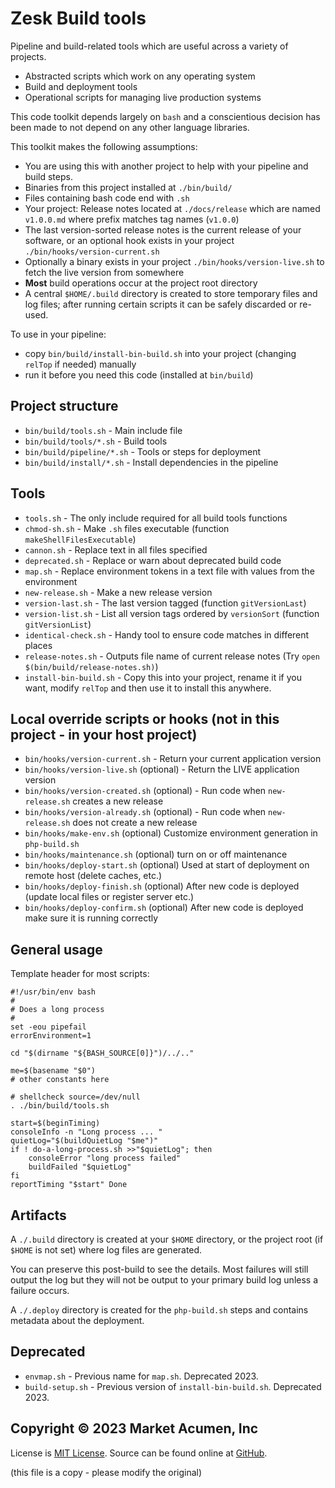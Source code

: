 # Zesk Build tools

Pipeline and build-related tools which are useful across a variety of projects.

- Abstracted scripts which work on any operating system
- Build and deployment tools
- Operational scripts for managing live production systems

This code toolkit depends largely on `bash` and a conscientious decision has been made to not depend on any other language libraries.

This toolkit makes the following assumptions:

- You are using this with another project to help with your pipeline and build steps.
- Binaries from this project installed at `./bin/build/`
- Files containing bash code end with `.sh`
- Your project: Release notes located at `./docs/release` which are named `v1.0.0.md` where prefix matches tag names (`v1.0.0`)
- The last version-sorted release notes is the current release of your software, or an optional hook exists in your project `./bin/hooks/version-current.sh`
- Optionally a binary exists in your project `./bin/hooks/version-live.sh` to fetch the live version from somewhere
- **Most** build operations occur at the project root directory
- A central `$HOME/.build` directory is created to store temporary files and log files; after running certain scripts it can be safely discarded or re-used.

To use in your pipeline:

- copy `bin/build/install-bin-build.sh` into your project (changing `relTop` if needed) manually
- run it before you need this code (installed at `bin/build`)

## Project structure

- `bin/build/tools.sh` - Main include file
- `bin/build/tools/*.sh` - Build tools
- `bin/build/pipeline/*.sh` - Tools or steps for deployment
- `bin/build/install/*.sh` - Install dependencies in the pipeline

## Tools

- `tools.sh` - The only include required for all build tools functions
- `chmod-sh.sh` - Make `.sh` files executable (function `makeShellFilesExecutable`)
- `cannon.sh` - Replace text in all files specified
- `deprecated.sh` - Replace or warn about deprecated build code
- `map.sh` - Replace environment tokens in a text file with values from the environment
- `new-release.sh` - Make a new release version
- `version-last.sh` - The last version tagged (function `gitVersionLast`)
- `version-list.sh` - List all version tags ordered by `versionSort` (function `gitVersionList`)
- `identical-check.sh` - Handy tool to ensure code matches in different places
- `release-notes.sh` - Outputs file name of current release notes (Try `open $(bin/build/release-notes.sh)`)
- `install-bin-build.sh` - Copy this into your project, rename it if you want, modify `relTop` and then use it to install this anywhere.

## Local override scripts or hooks (not in this project - in your host project)

- `bin/hooks/version-current.sh` - Return your current application version
- `bin/hooks/version-live.sh` (optional)  - Return the LIVE application version
- `bin/hooks/version-created.sh` (optional) - Run code when `new-release.sh` creates a new release
- `bin/hooks/version-already.sh` (optional) - Run code when `new-release.sh` does not create a new release
- `bin/hooks/make-env.sh` (optional) Customize environment generation in `php-build.sh`
- `bin/hooks/maintenance.sh` (optional) turn on or off maintenance
- `bin/hooks/deploy-start.sh` (optional) Used at start of deployment on remote host (delete caches, etc.)
- `bin/hooks/deploy-finish.sh` (optional) After new code is deployed (update local files or register server etc.)
- `bin/hooks/deploy-confirm.sh` (optional) After new code is deployed make sure it is running correctly

## General usage

Template header for most scripts:

    #!/usr/bin/env bash
    #
    # Does a long process
    #
    set -eou pipefail
    errorEnvironment=1

    cd "$(dirname "${BASH_SOURCE[0]}")/../.."

    me=$(basename "$0")
    # other constants here

    # shellcheck source=/dev/null
    . ./bin/build/tools.sh

    start=$(beginTiming)
    consoleInfo -n "Long process ... "
    quietLog="$(buildQuietLog "$me")"
    if ! do-a-long-process.sh >>"$quietLog"; then
        consoleError "long process failed"
        buildFailed "$quietLog"
    fi
    reportTiming "$start" Done

## Artifacts

A `./.build` directory is created at your `$HOME` directory, or the project root (if `$HOME` is not set) where log files are generated.

You can preserve this post-build to see the details. Most failures will still output the log but they will not be output to your primary build log unless a failure occurs.

A `./.deploy` directory is created for the `php-build.sh` steps and contains metadata about the deployment.

## Deprecated

- `envmap.sh` - Previous name for `map.sh`. Deprecated 2023.
- `build-setup.sh` - Previous version of `install-bin-build.sh`. Deprecated 2023.

## Copyright &copy; 2023 Market Acumen, Inc

License is [MIT License](LICENSE.md). Source can be found online at [GitHub](https://github.com/zesk/build).

(this file is a copy - please modify the original)
